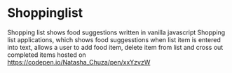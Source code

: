 # Shoppinglist
Shopping list shows food suggestions written in vanilla javascript
Shopping list applications, which shows food suggesstions when list item is 
entered into text, allows a user to add food item, delete item from list and cross out 
completed items hosted on https://codepen.io/Natasha_Chuza/pen/xxYzvzW
